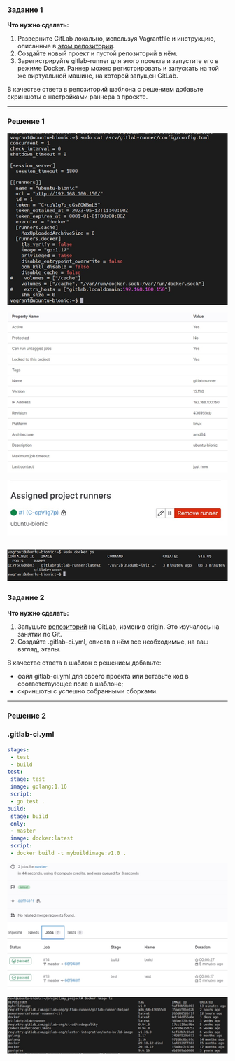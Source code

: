 ### Задание 1

**Что нужно сделать:**

1. Разверните GitLab локально, используя Vagrantfile и инструкцию, описанные в [этом репозитории](https://github.com/netology-code/sdvps-materials/tree/main/gitlab).
2. Создайте новый проект и пустой репозиторий в нём.
3. Зарегистрируйте gitlab-runner для этого проекта и запустите его в режиме Docker. Раннер можно регистрировать и запускать на той же виртуальной машине, на которой запущен GitLab.

В качестве ответа в репозиторий шаблона с решением добавьте скриншоты с настройками раннера в проекте.

---
### Решение 1

![Screenshot](https://github.com/jonhespeto/git/blob/main/homeworks/img/8.03.1-1.jpg)

![Screenshot](https://github.com/jonhespeto/git/blob/main/homeworks/img/8.03.1-2.jpg)

![Screenshot](https://github.com/jonhespeto/git/blob/main/homeworks/img/8.03.1-3.jpg)

![Screenshot](https://github.com/jonhespeto/git/blob/main/homeworks/img/8.03.1-4.jpg)
---
### Задание 2

**Что нужно сделать:**

1. Запушьте [репозиторий](https://github.com/netology-code/sdvps-materials/tree/main/gitlab) на GitLab, изменив origin. Это изучалось на занятии по Git.
2. Создайте .gitlab-ci.yml, описав в нём все необходимые, на ваш взгляд, этапы.

В качестве ответа в шаблон с решением добавьте:

 * файл gitlab-ci.yml для своего проекта или вставьте код в соответствующее поле в шаблоне;
 * скриншоты с успешно собранными сборками.
---

### Решение 2
### .gitlab-ci.yml

```yaml
stages:
 - test
 - build
test:
 stage: test
 image: golang:1.16
 script:
 - go test .
build:
 stage: build
 only:
 - master
 image: docker:latest
 script:
 - docker build -t mybuildimage:v1.0 .
 ```

![Screenshot](https://github.com/jonhespeto/git/blob/main/homeworks/img/8.03.2-1.jpg)

![Screenshot](https://github.com/jonhespeto/git/blob/main/homeworks/img/8.03.2-2.jpg)
